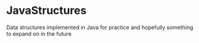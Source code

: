# JavaStructures
Data structures implemented in Java for practice and hopefully something to expand on in the future
